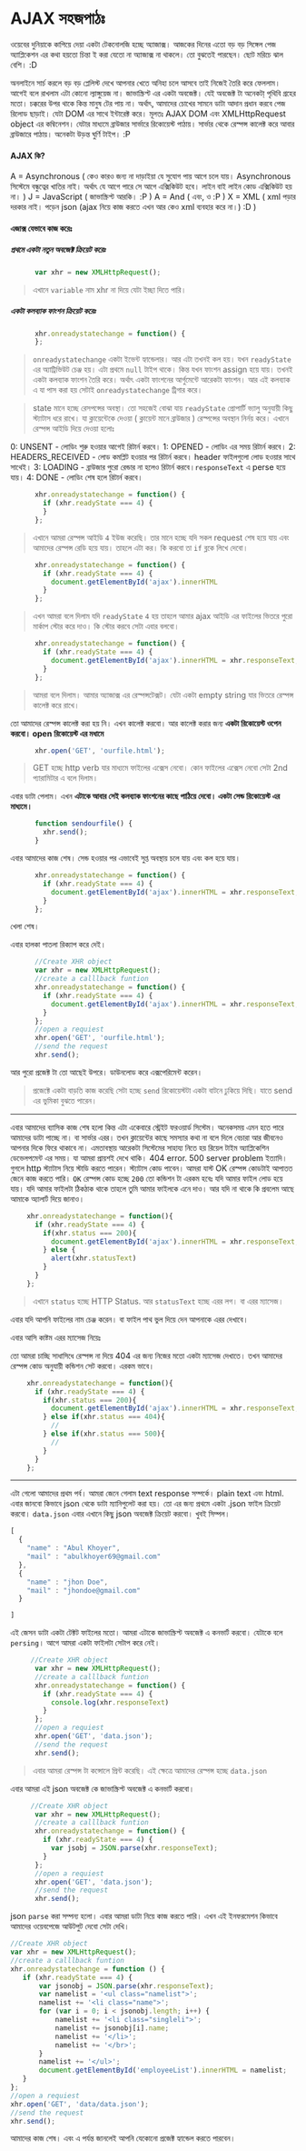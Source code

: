 # AJAX সহজপাঠঃ

ওয়েবের দুনিয়াকে কাপিয়ে দেয়া একটা টেকনোলজি হচ্ছে অ্যাজাক্স। আজকের দিনের এতো বড় বড় সিঙ্গেল পেজ অ্যাপ্লিকেশন এর কথা হয়তো চিন্তা ই করা যেতো না অ্যাজাক্স না থাকলে। তো বুঝতেই পারছেন। ছোট মরিচে ঝাল বেশি। :D

অনলাইনে সার্চ করলে বড় বড় প্লেলিস্ট দেখে আপনার খেতে অনিহা চলে আসবে তাই নিজেই তৈরি করে ফেললাম। আগেই বলে রাখলাম এটা কোনো ল্যাঙ্গুয়েজ না। জাভাস্ক্রিপ্ট এর একটা অবজেক্ট। যেই অবজেক্ট টা অনেকটা্ পৃথিবি গ্রহের মতো। চক্করের উপর থাকে কিন্ত মানুষ টের পায় না। অর্থাৎ, আমাদের চোখের সামনে ডাটা আদান প্রধান করবে পেজ রিলোড ছাড়াই। যেটা DOM এর সাথে ইন্টারেক্ট করে। মূলতঃ AJAX DOM এবং XMLHttpRequest object এর কম্বিনেশন। যেটার মাধ্যমে ব্রাউজার সার্ভারে রিকোয়েস্ট পাঠায়। সার্ভার থেকে রেস্পন্স কালেক্ট করে আবার ব্রাউজারে পাঠায়। অনেকটা উড়ন্ত ঘুর্ণি টাইপ। :P
#### AJAX কি?
A = Asynchronous ( কেও কারও জন্য না দাড়াইয়া যে সুযোগ পায় আগে চলে যায়। Asynchronous সিস্টেমে বন্ধুত্বের খাতির নাই। অর্থাৎ যে আগে পারে সে আগে এক্সিকিউট হবে। লাইন বাই লাইন কোড এক্সিকিউট হয় না। )
J = JavaScript ( জাভাস্ক্রিপ্ট আরকি। :P )
A = And ( এবং, ও :P )
X = XML ( xml পড়ার দরকার নাই। পড়েন json (ajax নিয়ে কাজ করতে এখন আর কেও xml ব্যবহার করে না।) :D )

#### এজাক্স যেভাবে কাজ করেঃ
##### **প্রথমে একটা নতুন অবজেক্ট ক্রিয়েট করেঃ**


```javascript
      var xhr = new XMLHttpRequest();
```
> এখানে `variable` নাম xhr না দিয়ে যেটা ইচ্ছা দিতে পারি।

#####  **একটা কলব্যাক ফাংশন ক্রিয়েট করেঃ**
```javascript
      xhr.onreadystatechange = function() {
      };
```

> `onreadystatechange`  একটা ইভেন্ট হ্যান্ডেলার। আর এটা তখনই কল হয়। যখন `readyState` এর অ্যাট্রিভিউট চেঞ্জ হয়। এটা প্রথমে `null` টাইপ থাকে। কিন্ত যখন ফাংশন assign হয়ে যায়। তখনই একটা কলব্যাক ফাংশন তৈরি করে। অর্থাৎ একটা ফাংশনের আর্গুমেন্টে আরেকটা ফাংশন। আর এই কলব্যাক এ যা পাস করা হয় সেটাই `onreadystatechange` ট্রিগার করে।

>state মানে হচ্ছে রেসপন্সের অবস্থা। তো সহজেই বোঝা যায় `readyState` প্রোপার্টি ভ্যালু অনুযায়ী কিছু স্ট্যাটাস ধরে রাখে। যা ক্লায়েন্টেকে দেওয়া ( ক্লায়েন্ট মানে ব্রাউজার ) রেস্পন্সের অবস্থান নির্নয় করে। এখানে রেস্পন্স আইডি দিয়ে দেওয়া হলোঃ

0: UNSENT - লোডিং শুরু হওয়ার আগেই রিটার্ন করবে।
1: OPENED - লোডিং এর সময় রিটার্ন করবে।
2: HEADERS_RECEIVED - লোড কমপ্লিট হওয়ার পর রিটার্ন করবে। header ফাইলগুলো লোড হওয়ার সাথে সাথেই।
3: LOADING - ব্রাউজার পুরো রেন্ডার না হলেও রিটার্ন করবে।`responseText` এ perse হয়ে যায়।
4: DONE - লোডিং শেষ হলে রিটার্ন করবে।
```javascript
      xhr.onreadystatechange = function() {
        if (xhr.readyState === 4) {
        }
      };
```
> এখানে আমরা রেস্পন্স আইডি `4` ইউজ করেছি। তার মানে হচ্ছে যদি সকল request শেষ হয়ে যায় এবং আমাদের রেস্পন্স রেডি হয়ে যায়। তাহলে এটা কর। কি করবো তা `if` ব্লকে লিখে দেবো।
```javascript
      xhr.onreadystatechange = function() {
        if (xhr.readyState === 4) {
          document.getElementById('ajax').innerHTML
        }
      };
```
> এখন আমরা বলে দিলাম যদি `readyState` `4` হয় তাহলে আমার ajax আইডি এর ফাইলের ভিতরে পুরো মার্কাপ স্টোর করে দাও। কি স্টোর করবে সেটা এবার বলবো।

```javascript
      xhr.onreadystatechange = function() {
        if (xhr.readyState === 4) {
          document.getElementById('ajax').innerHTML = xhr.responseText;
        }
      };
```
> আমরা বলে দিলাম। আমার অ্যাজাক্স এর রেস্পন্সটেক্সট। যেটা একটা empty string যার ভিতরে রেস্পন্স কালেক্ট করে রাখে।

তো আমাদের রেস্পন্স কালেক্ট করা হয় নি। এখন কালেক্ট করবো। আর কালেক্ট করার জন্য **একটা রিকোয়েস্ট ওপেন করবো। open রিকোয়েস্ট এর মধামে**

```javascript
      xhr.open('GET', 'ourfile.html');
```
> GET হচ্ছে http verb যার মাধ্যমে ফাইলের এক্সেস নেবো। কোন ফাইলের এক্সেস নেবো সেটা 2nd প্যারামিটার এ বলে দিলাম।

এবার ডাটা পেলাম। এখন **এটাকে আবার সেই কলব্যাক ফাংশনের কাছে পাঠিয়ে দেবো। একটা সেন্ড রিকোয়েস্ট এর মাধ্যমে।**
```javascript
      function sendourfile() {
        xhr.send();
      }
```
এবার আমাদের কাজ শেষ। সেন্ড হওয়ার পর এভাবেই সুপ্ত অবস্থায় চলে যায় এবং কল হয়ে যায়।
```javascript
      xhr.onreadystatechange = function() {
        if (xhr.readyState === 4) {
          document.getElementById('ajax').innerHTML = xhr.responseText; // responsetext হচ্ছে ourfile.html এর পিতা। যেটা ঘুমিয়ে আছে responsetext এর অন্তরে। :P
        }
      };
```

খেলা শেষ।

এবার হালকা পাতলা রিক্যাপ করে দেই।

```javascript
      //Create XHR object
      var xhr = new XMLHttpRequest();
      //create a calllback funtion
      xhr.onreadystatechange = function() {
        if (xhr.readyState === 4) {
          document.getElementById('ajax').innerHTML = xhr.responseText;
        }
      };
      //open a requiest
      xhr.open('GET', 'ourfile.html');
      //send the request
      xhr.send();
```

আর পুরো প্রজেক্ট টা তো আছেই উপরে। ডাউনলোড করে এক্সপেরিমেন্ট করেন।

> প্রজেক্টে একটা বাড়তি কাজ করেছি সেটা হচ্ছে `send` রিকোয়েস্টটা একটা বাটনে ঢুকিয়ে দিছি। যাতে send এর ভুমিকা বুঝতে পারেন।

---

এবার আমাদের ব্যাসিক কাজ শেষ হলো কিন্ত এটা একেবারে স্ট্রেইট ফরওয়ার্ড সিস্টেম। অনেকসময় এমন হতে পারে আমাদের ডাটা পাচ্ছে না। বা সার্ভার এরর। তখন ক্লায়েন্টের কাছে সমস্যার কথা না বলে দিলে বেচারা আর জীবনেও আপনার দিকে ফিরে থাকাবে না। এমতাবস্থায় আরেকটা সিস্টেমের সাহায্য নিতে হয় রিয়েল টাইম অ্যাপ্লিকেশিন ডেভেলপমেন্ট এর সময়। যা আমরা প্রায়শই দেখে থাকি। 404 error. 500 server problem ইত্যাদি। গুগলে http স্ট্যাটাস নিয়ে স্টাডি করতে পারেন। স্ট্যাটাস কোড পাবেন। আমরা যাস্ট OK রেস্পন্স কোডটাই আপাতত জেনে কাজ করতে পারি। `OK` রেস্পন্স কোড হচ্ছে `200` তো কন্ডিশন টা এরকম হবেঃ যদি আমার ফাইল লোড হয়ে যায়। যদি আমার ফাইলটা ঠিকঠাক থাকে তাহলে তুমি আমার ফাইলকে এনে দাও। আর যদি না থাকে কি প্রবলেম আছে আমাকে অ্যালার্ট দিয়ে জানাও।
```javascript
    xhr.onreadystatechange = function(){
      if (xhr.readyState === 4) {
        if(xhr.status === 200){
          document.getElementById('ajax').innerHTML = xhr.responseText;
        } else {
          alert(xhr.statusText)
        }
      }
    };
```
> এখানে `status` হচ্ছে HTTP Status. আর `statusText` হচ্ছে এরর লগ। বা এরর ম্যাসেজ।

এবার যদি আপনি ফাইলের নাম চেঞ্জ করেন। বা ফাইল পাথ ভুল দিয়ে দেন আপনাকে এরর দেখাবে।

এবার আসি কাষ্টম এরর ম্যাসেজ নিয়েঃ

তো আমরা চাচ্ছি সাধাসিধে রেস্পন্স না দিয়ে 404 এর জন্য নিজের মতো একটা ম্যাসেজ দেখাতে। তখন আমাদের রেস্পন্স কোড অনুযায়ী কন্ডিশন সেট করবো। এরকম ভাবে।

```javascript
    xhr.onreadystatechange = function(){
      if (xhr.readyState === 4) {
        if(xhr.status === 200){
          document.getElementById('ajax').innerHTML = xhr.responseText;
        } else if(xhr.status === 404){
          //
        } else if(xhr.status === 500){
          //
        }
      }
    };
```
---

এটা গেলো আমাদের প্রথম পর্ব। আমরা জেনে গেলাম text response সম্পর্কে। plain text এবং html. এবার জানবো কিভাবে json থেকে ডাটা ম্যানিপুলেট করা হয়। তো এর জন্য প্রথমে একটা .json ফাইল ক্রিয়েট করবো। `data.json` এবার এখানে কিছু json অবজেক্ট ক্রিয়েট করবো। খুবই সিম্পল।

```javascript
[
  {
    "name" : "Abul Khoyer",
    "mail" : "abulkhoyer69@gmail.com"
  },
  {
    "name" : "jhon Doe",
    "mail" : "jhondoe@gmail.com"
  }

]
```

এই জেসন ডাটা একটা টেক্টট ফাইলের মতো। আমরা এটাকে জাভাস্ক্রিপ্ট অবজেক্ট এ কনভার্ট করবো। যেটাকে বলে `persing`। আগে আমরা একটা ফাইলটা সেটাপ করে নেই।

```javascript
     //Create XHR object
      var xhr = new XMLHttpRequest();
      //create a calllback funtion
      xhr.onreadystatechange = function() {
        if (xhr.readyState === 4) {
          console.log(xhr.responseText)
        }
      };
      //open a requiest
      xhr.open('GET', 'data.json');
      //send the request
      xhr.send();
```
> এবার আমরা রেস্পন্স টা কন্সোলে প্রিন্ট করেছি। এই ক্ষেত্রে আমাদের রেস্পন্স হচ্ছে `data.json`

এবার আমরা এই json অবজেক্ট কে জাভাস্ক্রিপ্ট অবজেক্ট এ কনভার্ট করবো।

```javascript
     //Create XHR object
      var xhr = new XMLHttpRequest();
      //create a calllback funtion
      xhr.onreadystatechange = function() {
        if (xhr.readyState === 4) {
          var jsobj = JSON.parse(xhr.responseText);
        }
      };
      //open a requiest
      xhr.open('GET', 'data.json');
      //send the request
      xhr.send();
```
json `parse` করা সম্পন্য হলো। এবার আমরা ডাটা নিয়ে কাজ করতে পারি। এখন এই ইনফরমেশন কিভাবে আমাদের ওয়েবপেজে আউটপুট দেবো সেটা দেখি।

```javascript
//Create XHR object
var xhr = new XMLHttpRequest();
//create a calllback funtion
xhr.onreadystatechange = function () {
   if (xhr.readyState === 4) {
       var jsonobj = JSON.parse(xhr.responseText);
       var namelist = '<ul class="namelist">';
       namelist += '<li class="name">';
       for (var i = 0; i < jsonobj.length; i++) {
           namelist += '<li class="singleli">';
           namelist += jsonobj[i].name;
           namelist += '</li>';
           namelist += '</br>';
       }
       namelist += '</ul>';
       document.getElementById('employeeList').innerHTML = namelist;
   }
};
//open a requiest
xhr.open('GET', 'data/data.json');
//send the request
xhr.send();
```


আমাদের কাজ শেষ। এবং এ পর্যন্ত জানলেই আপনি যেকোনো প্রজেক্ট হ্যান্ডেল করতে পারবেন।
